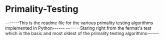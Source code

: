 # Primality-Testing
-------This is the readme file for the various primality testing algorithms implemented in Python------ 
-------Staring right from the fermat's test which is the basic and most oldest of the primality testing algorithms------
